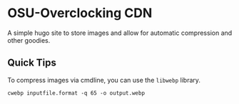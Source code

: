 
# OSU-Overclocking CDN

A simple hugo site to store images and allow for automatic compression and other goodies.


## Quick Tips

To compress images via cmdline, you can use the `libwebp` library.

```
cwebp inputfile.format -q 65 -o output.webp
```
